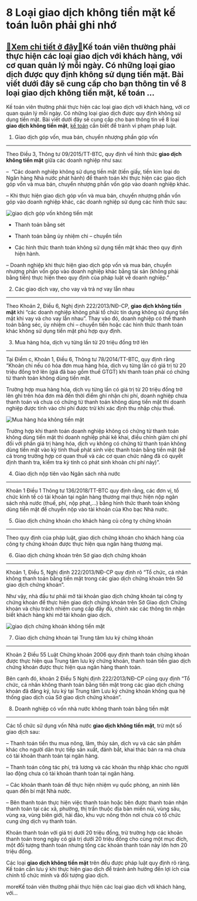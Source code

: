 8 Loại giao dịch không tiền mặt kế toán luôn phải ghi nhớ
=========================================================

[:gift:Xem chi tiết ở đây:gift:](https://hddtvn.com/8-loai-giao-dich-khong-tien-mat-ke-toan-luon-phai-ghi-nho/)Kế toán viên thường phải thực hiện các loại giao dịch với khách hàng, với cơ quan quản lý mỗi ngày. Có những loại giao dịch được quy định không sử dụng tiền mặt. Bài viết dưới đây sẽ cung cấp cho bạn thông tin về 8 loại giao dịch không tiền mặt, kế toán …
---------------------------------------------------------------------------------------------------------------------------------------------------------------------------------------------------------------------------------------------------------------

Kế toán viên thường phải thực hiện các loại giao dịch với khách hàng, với cơ quan quản lý mỗi ngày. Có những loại giao dịch được quy định không sử dụng tiền mặt. Bài viết dưới đây sẽ cung cấp cho bạn thông tin về 8 loại **giao dịch không tiền mặt**, [kế toán](#) cần biết để tránh vi phạm pháp luật.


1. Giao dịch góp vốn, mua bán, chuyển nhượng phần góp vốn
---------------------------------------------------------


Theo Điều 3, Thông tư 09/2015/TT-BTC, quy định về hình thức **giao dịch không tiền mặt** giữa các doanh nghiệp như sau:


–  “Các doanh nghiệp không sử dụng tiền mặt (tiền giấy, tiền kim loại do Ngân hàng Nhà nước phát hành) để thanh toán khi thực hiện các giao dịch góp vốn và mua bán, chuyển nhượng phần vốn góp vào doanh nghiệp khác.


– Khi thực hiện giao dịch góp vốn và mua bán, chuyển nhượng phần vốn góp vào doanh nghiệp khác, các doanh nghiệp sử dụng các hình thức sau:


![giao dịch góp vốn không tiền mặt](https://hddtvn.com/wp-content/uploads/2021/01/giao_dich_dan_su_bi_vo_hieu_2512170300.jpg)


+ Thanh toán bằng sét


+ Thanh toán bằng ủy nhiệm chi – chuyển tiền


+ Các hình thức thanh toán không sử dụng tiền mặt khác theo quy định hiện hành.


– Doanh nghiệp khi thực hiện giao dịch góp vốn và mua bán, chuyển nhượng phần vốn góp vào doanh nghiệp khác bằng tài sản (không phải bằng tiền) thực hiện theo quy định của pháp luật về doanh nghiệp.”


2. Các giao dịch vay, cho vay và trả nợ vay lẫn nhau
----------------------------------------------------


Theo Khoản 2, Điều 6, Nghị định 222/2013/NĐ-CP, **giao dịch không tiền mặt** khi “các doanh nghiệp không phải tổ chức tín dụng không sử dụng tiền mặt khi vay và cho vay lẫn nhau”. Thay vào đó, doanh nghiệp có thể thanh toán bằng séc, ủy nhiệm chi – chuyển tiền hoặc các hình thức thanh toán khác không sử dụng tiền mặt phù hợp quy định.


3. Mua hàng hóa, dịch vụ từng lần từ 20 triệu đồng trở lên
----------------------------------------------------------


Tại Điểm c, Khoản 1, Điều 6, Thông tư 78/2014/TT-BTC, quy định rằng “Khoản chi nếu có hóa đơn mua hàng hóa, dịch vụ từng lần có giá trị từ 20 triệu đồng trở lên (giá đã bao gồm thuế GTGT) khi thanh toán phải có chứng từ thanh toán không dùng tiền mặt.


Trường hợp mua hàng hóa, dịch vụ từng lần có giá trị từ 20 triệu đồng trở lên ghi trên hóa đơn mà đến thời điểm ghi nhận chi phí, doanh nghiệp chưa thanh toán và chưa có chứng từ thanh toán không dùng tiền mặt thì doanh nghiệp được tính vào chi phí được trừ khi xác định thu nhập chịu thuế.


![Mua hàng hóa không tiền mặt](https://hddtvn.com/wp-content/uploads/2021/01/giao-dịch-không-tiền-mặt-2.png)


Trường hợp khi thanh toán doanh nghiệp không có chứng từ thanh toán không dùng tiền mặt thì doanh nghiệp phải kê khai, điều chỉnh giảm chi phí đối với phần giá trị hàng hóa, dịch vụ không có chứng từ thanh toán không dùng tiền mặt vào kỳ tính thuế phát sinh việc thanh toán bằng tiền mặt (kể cả trong trường hợp cơ quan thuế và các cơ quan chức năng đã có quyết định thanh tra, kiểm tra kỳ tính có phát sinh khoản chi phí này)”.


4. Giao dịch nộp tiên vào Ngân sách nhà nước
--------------------------------------------


Khoản 1 Điều 1 Thông tư 136/2018/TT-BTC quy định rằng, các đơn vị, tổ chức kinh tế có tài khoản tại ngân hàng thương mại thực hiện nộp ngân sách nhà nước (thuế, phí, nộp phạt,…) bằng hình thức thanh toán không dùng tiền mặt để chuyển nộp vào tài khoản của Kho bạc Nhà nước.


5. Giao dịch chứng khoán cho khách hàng củ công ty chứng khoán
--------------------------------------------------------------


Theo quy định của pháp luật, giao dịch chứng khoán cho khách hàng của công ty chứng khoán được thực hiện qua ngân hàng thương mại.


6. Giao dịch chứng khoán trên Sở giao dịch chứng khoán
------------------------------------------------------


Khoản 1, Điều 5, Nghị định 222/2013/NĐ-CP quy định rõ “Tổ chức, cá nhân không thanh toán bằng tiền mặt trong các giao dịch chứng khoán trên Sở giao dịch chứng khoán”.


Như vậy, nhà đầu tư phải mở tài khoản giao dịch chứng khoán tại công ty chứng khoán để thực hiện giao dịch chứng khoán trên Sở Giao dịch Chứng khoán và chịu trách nhiệm cung cấp đầy đủ, chính xác các thông tin nhận biết khách hàng khi mở tài khoản giao dịch.


![giao dịch chứng khoán không tiền mặt](https://hddtvn.com/wp-content/uploads/2021/01/giao-dịch-không-tiền-mặt-4.png)


7. Giao dịch chứng khoán tại Trung tâm lưu ký chứng khoán
---------------------------------------------------------


Khoản 2 Điều 55 Luật Chứng khoán 2006 quy định thanh toán chứng khoán được thực hiện qua Trung tâm lưu ký chứng khoán, thanh toán tiền giao dịch chứng khoán được thực hiện qua ngân hàng thanh toán.


Bên cạnh đó, khoản 2 Điều 5 Nghị định 222/2013/NĐ-CP cũng quy định “Tổ chức, cá nhân không thanh toán bằng tiền mặt trong các giao dịch chứng khoán đã đăng ký, lưu ký tại Trung tâm Lưu ký chứng khoán không qua hệ thống giao dịch của Sở giao dịch chứng khoán”.


8. Doanh nghiệp có vốn nhà nước không thanh toán bằng tiền mặt
--------------------------------------------------------------


Các tổ chức sử dụng vốn Nhà nước **giao dịch không tiền mặt**, trừ một số giao dịch sau:


– Thanh toán tiền thu mua nông, lâm, thủy sản, dịch vụ và các sản phẩm khác cho người dân trực tiếp sản xuất, đánh bắt, khai thác bán ra mà chưa có tài khoản thanh toán tại ngân hàng.


– Thanh toán công tác phí, trả lương và các khoản thu nhập khác cho người lao động chưa có tài khoản thanh toán tại ngân hàng.


– Các khoản thanh toán để thực hiện nhiệm vụ quốc phòng, an ninh liên quan đến bí mật Nhà nước.


– Bên thanh toán thực hiện việc thanh toán hoặc bên được thanh toán nhận thanh toán tại các xã, phường, thị trấn thuộc địa bàn miền núi, vùng sâu, vùng xa, vùng biên giới, hải đảo, khu vực nông thôn nơi chưa có tổ chức cung ứng dịch vụ thanh toán.


Khoản thanh toán với giá trị dưới 20 triệu đồng, trừ trường hợp các khoản thanh toán trong ngày có giá trị dưới 20 triệu đồng cho cùng một mục đích, một đối tượng thanh toán nhưng tổng các khoản thanh toán này lớn hơn 20 triệu đồng.


Các loại **giao dịch không tiền mặt** trên đều được pháp luật quy định rõ ràng. Kế toán cần lưu ý khi thực hiện giao dịch để tránh ảnh hưởng đến lợi ích của chính tổ chức mình và đối tượng giao dịch.



moreKế toán viên thường phải thực hiện các loại giao dịch với khách hàng, với…

